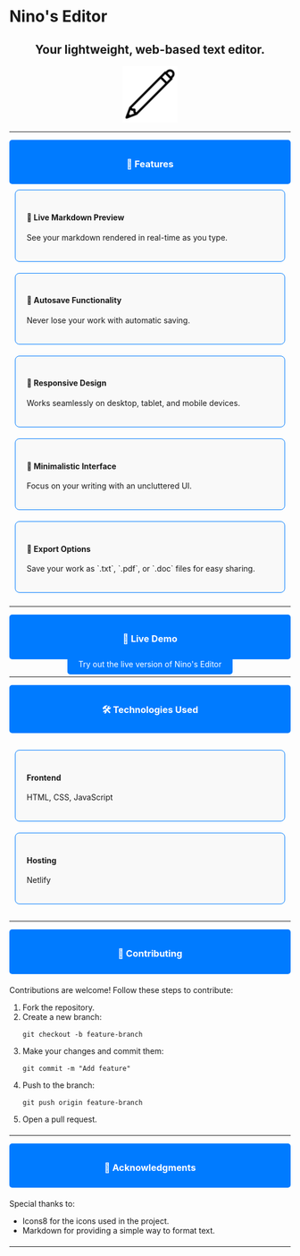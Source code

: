 # Nino's Editor

<div align="center">
  <h2>Your lightweight, web-based text editor.</h2>
  <img src="assets/favicon/web/icons8-pencil-ios-17-outlined-96.png" alt="Nino's Editor" width="100" />
</div>

---

<div style="padding: 10px; background-color: #007bff; color: white; border-radius: 5px; text-align: center;">
  <h3>🌟 Features</h3>
</div>

<div style="display: flex; flex-wrap: wrap; justify-content: space-around;">
  <div style="flex: 1; min-width: 200px; margin: 10px; padding: 20px; border: 1px solid #007bff; border-radius: 8px; background-color: #f9f9f9;">
    <h4>🌟 Live Markdown Preview</h4>
    <p>See your markdown rendered in real-time as you type.</p>
  </div>
  <div style="flex: 1; min-width: 200px; margin: 10px; padding: 20px; border: 1px solid #007bff; border-radius: 8px; background-color: #f9f9f9;">
    <h4>💾 Autosave Functionality</h4>
    <p>Never lose your work with automatic saving.</p>
  </div>
  <div style="flex: 1; min-width: 200px; margin: 10px; padding: 20px; border: 1px solid #007bff; border-radius: 8px; background-color: #f9f9f9;">
    <h4>📱 Responsive Design</h4>
    <p>Works seamlessly on desktop, tablet, and mobile devices.</p>
  </div>
  <div style="flex: 1; min-width: 200px; margin: 10px; padding: 20px; border: 1px solid #007bff; border-radius: 8px; background-color: #f9f9f9;">
    <h4>📝 Minimalistic Interface</h4>
    <p>Focus on your writing with an uncluttered UI.</p>
  </div>
  <div style="flex: 1; min-width: 200px; margin: 10px; padding: 20px; border: 1px solid #007bff; border-radius: 8px; background-color: #f9f9f9;">
    <h4>📂 Export Options</h4>
    <p>Save your work as `.txt`, `.pdf`, or `.doc` files for easy sharing.</p>
  </div>
</div>

---

<div style="padding: 10px; background-color: #007bff; color: white; border-radius: 5px; text-align: center;">
  <h3>🔗 Live Demo</h3>
</div>

<div align="center">
  <a href="https://ninos-editor.netlify.app/" target="_blank" style="padding: 10px 20px; background-color: #007bff; color: white; border-radius: 5px; text-decoration: none;">Try out the live version of Nino's Editor</a>
</div>

---

<div style="padding: 10px; background-color: #007bff; color: white; border-radius: 5px; text-align: center;">
  <h3>🛠️ Technologies Used</h3>
</div>

<div style="display: flex; flex-wrap: wrap; justify-content: space-around; margin: 20px 0;">
  <div style="flex: 1; min-width: 200px; margin: 10px; padding: 20px; border: 1px solid #007bff; border-radius: 8px; background-color: #f9f9f9;">
    <h4>Frontend</h4>
    <p>HTML, CSS, JavaScript</p>
  </div>
  <div style="flex: 1; min-width: 200px; margin: 10px; padding: 20px; border: 1px solid #007bff; border-radius: 8px; background-color: #f9f9f9;">
    <h4>Hosting</h4>
    <p>Netlify</p>
  </div>
</div>

---

<div style="padding: 10px; background-color: #007bff; color: white; border-radius: 5px; text-align: center;">
  <h3>🤝 Contributing</h3>
</div>

<div style="margin: 20px 0;">
  <p>Contributions are welcome! Follow these steps to contribute:</p>
  <ol>
    <li>Fork the repository.</li>
    <li>Create a new branch: 
      <pre><code>git checkout -b feature-branch</code></pre>
    </li>
    <li>Make your changes and commit them: 
      <pre><code>git commit -m "Add feature"</code></pre>
    </li>
    <li>Push to the branch: 
      <pre><code>git push origin feature-branch</code></pre>
    </li>
    <li>Open a pull request.</li>
  </ol>
</div>

---

<div style="padding: 10px; background-color: #007bff; color: white; border-radius: 5px; text-align: center;">
  <h3>📜 Acknowledgments</h3>
</div>

<div style="margin: 20px 0;">
  <p>Special thanks to:</p>
  <ul>
    <li>Icons8 for the icons used in the project.</li>
    <li>Markdown for providing a simple way to format text.</li>
  </ul>
</div>

---

